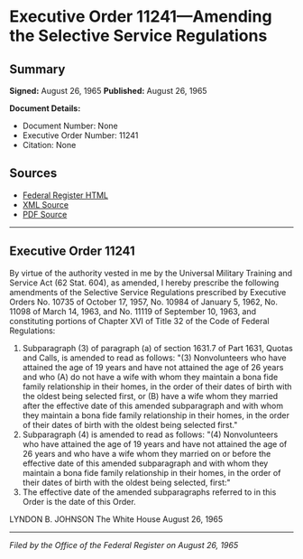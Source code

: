 # Executive Order 11241—Amending the Selective Service Regulations

## Summary

**Signed:** August 26, 1965
**Published:** August 26, 1965

**Document Details:**
- Document Number: None
- Executive Order Number: 11241
- Citation: None

## Sources
- [Federal Register HTML](https://www.presidency.ucsb.edu/documents/executive-order-11241-amending-the-selective-service-regulations)
- [XML Source](None)
- [PDF Source](None)

---

## Executive Order 11241

By virtue of the authority vested in me by the Universal Military Training and Service Act (62 Stat. 604), as amended, I hereby prescribe the following amendments of the Selective Service Regulations prescribed by Executive Orders No. 10735 of October 17, 1957, No. 10984 of January 5, 1962, No. 11098 of March 14, 1963, and No. 11119 of September 10, 1963, and constituting portions of Chapter XVI of Title 32 of the Code of Federal Regulations:
1. Subparagraph (3) of paragraph (a) of section 1631.7 of Part 1631, Quotas and Calls, is amended to read as follows:
"(3) Nonvolunteers who have attained the age of 19 years and have not attained the age of 26 years and who (A) do not have a wife with whom they maintain a bona fide family relationship in their homes, in the order of their dates of birth with the oldest being selected first, or (B) have a wife whom they married after the effective date of this amended subparagraph and with whom they maintain a bona fide family relationship in their homes, in the order of their dates of birth with the oldest being selected first."
2. Subparagraph (4) is amended to read as follows:
"(4) Nonvolunteers who have attained the age of 19 years and have not attained the age of 26 years and who have a wife whom they married on or before the effective date of this amended subparagraph and with whom they maintain a bona fide family relationship in their homes, in the order of their dates of birth with the oldest being selected, first:"
3. The effective date of the amended subparagraphs referred to in this Order is the date of this Order.

LYNDON B. JOHNSON
The White House
August 26, 1965

---

*Filed by the Office of the Federal Register on August 26, 1965*
